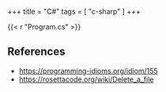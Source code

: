 +++
title = "C#"
tags = [ "c-sharp" ]
+++

{{< r "Program.cs" >}}

## References

- <https://programming-idioms.org/idiom/155>
- <https://rosettacode.org/wiki/Delete_a_file>
